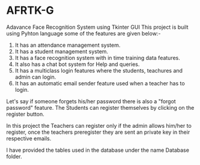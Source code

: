 # AFRTK-G
Adavance Face Recognition System using Tkinter GUI
This project is built using Pyhton language some of the features are given below:-
1. It has an attendance management system.
2. It has a student management system.
3. It has a face recognition  system with in time training data features.
4. It also has a chat bot system for Help and queries.
5. It has a multiclass login features where the students, teachures and admin can login.
6. It has an automatic email sender feature used when a teacher has to login.


Let's say if someone forgets his/her password there is also a "forgot password" feature.
The Students can register themselves by clicking on the register button.

In this project the Teachers can register only if the admin allows him/her to register, once the teachers preregister they are sent an private key in their respective emails.

I have provided the tables used in the database under the name Database folder.
